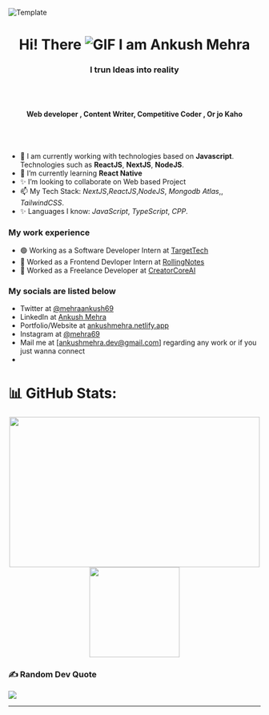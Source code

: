 
![Template](https://raw.githubusercontent.com/halfrost/halfrost/master/icons/header_.png)


<div align="center">
  <h1>Hi! There <img src="https://user-images.githubusercontent.com/18350557/176309783-0785949b-9127-417c-8b55-ab5a4333674e.gif" alt="GIF" /> I am Ankush Mehra</h1>
</div>

<h3 align="center">I  trun Ideas into reality </h3><br><br>
<h4 align="center">Web developer , Content Writer, Competitive Coder , Or jo Kaho </h4><br><br>

     
- 👋 I am currently working with technologies based on **Javascript**. Technologies such as **ReactJS**, **NextJS**, **NodeJS**.
- 💞️  I’m currently learning  **React Native**
- ✨  I’m looking to collaborate on Web based Project
- 📫 My Tech Stack: *NextJS*,*ReactJS*,*NodeJS*, *Mongodb Atlas*,, *TailwindCSS*.
- ✨ Languages I know: *JavaScript*, *TypeScript*, *CPP*.

### My work experience
- 🟢 Working as a Software Developer Intern at [TargetTech](https://targettechnology.in/)
- 🔴 Worked as a Frontend Devloper Intern at [RollingNotes](https://rollingnotes.in/)
- 🔴 Worked as a Freelance Developer  at [CreatorCoreAI]()

### My socials are listed below
- Twitter at [@mehraankush69](https://twitter.com/mehrankush69)
- LinkedIn at [Ankush Mehra](https://www.linkedin.com/in/ankush-mehra-9a57a1233/)
- Portfolio/Website at [ankushmehra.netlify.app](https://ankushmehra.netlify.app/)
- Instagram at [@mehra69](https://www.instagram.com/mehra_69/)
- Mail me at [ankushmehra.dev@gmail.com] regarding any work or if you just wanna connect
-  
# 📊 GitHub Stats:
<p align="center">
  <img height="300em" width="500em" src="https://github-readme-streak-stats.herokuapp.com/?user=mehraankush&theme=react&hide_border=true" />
  <br/>
  <img height="180em" src="https://github-readme-stats.vercel.app/api/top-langs/?username=mehraankush&theme=react&hide_border=true&include_all_commits=true&count_private=true&layout=compact" />
</p>



### ✍️ Random Dev Quote
![](https://quotes-github-readme.vercel.app/api?type=horizontal&theme=radical)

---




<!---
mehraankush/mehraankush is a ✨ special ✨ repository because its `README.md` (this file) appears on your GitHub profile.
You can click the Preview link to take a look at your changes.
--->
